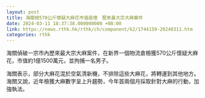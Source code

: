 ```yaml
---
layout: post
title: 海關檢570公斤懷疑大麻花巿值逾億　歷來最大宗大麻案件
date: 2024-03-11 18:37:38.000000000 +08:00
link: https://news.rthk.hk/rthk/ch/component/k2/1744159-20240311.htm
categories: rthk
---
```


海關偵破一宗巿內歷來最大宗大麻案件，在新界一個物流倉檢獲570公斤懷疑大麻花，巿值約1億1500萬元，並拘捕一名男子。

海關表示，部分大麻花混於空氣清新機，不排除這些大麻花，將轉運到其他地方。海關又說，近年檢獲大麻數字呈上升趨勢，今年首兩個月採取針對大麻的行動，加強執法。
